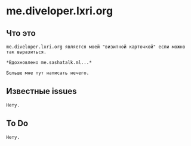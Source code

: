 # me.diveloper.lxri.org

## Что это

    me.diveloper.lxri.org является моей "визитной карточкой" если можно так выразиться.

    *Вдохновлено me.sashatalk.ml...*

    Больше мне тут написать нечего.

## Известные issues

    Нету.

## To Do

    Нету.

